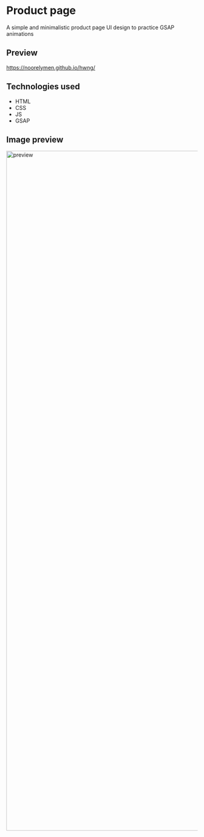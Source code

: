 # Product page

A simple and minimalistic product page UI design to practice GSAP animations

## Preview

https://noorelymen.github.io/hwng/

## Technologies used
<ul>
  <li>HTML</li>
  <li>CSS</li>
  <li>JS</li>
  <li>GSAP</li>
</ul>

## Image preview

<img width="1792" alt="preview" src="https://user-images.githubusercontent.com/59196382/194565789-5aa7be8d-cf28-4d79-b8c6-4c22538318d2.png">
